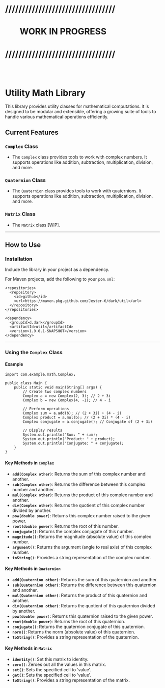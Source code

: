 # /////////////////////////////////
# <ul>WORK IN PROGRESS</ul>
# /////////////////////////////////

<br><br>

# Utility Math Library

This library provides utility classes for mathematical computations. It is designed to be modular and extensible, offering a growing suite of tools to handle various mathematical operations efficiently.

## Current Features

### `Complex` Class

- The `Complex` class provides tools to work with complex numbers. It supports operations like addition, subtraction, multiplication, division, and more.

### `Quaternion` Class

- The `Quaternion` class provides tools to work with quaternions. It supports operations like addition, subtraction, multiplication, division, and more.

### `Matrix` Class

- The `Matrix` class [WIP].

----------

## How to Use

### Installation

Include the library in your project as a dependency.

For Maven projects, add the following to your `pom.xml`:

```
<repositories>
  <repository>
    <id>github</id>
    <url>https://maven.pkg.github.com/Jester-6/dark/util</url>
  </repository>
</repositories>

<dependency>
  <groupId>d.dark</groupId>
  <artifactId>util</artifactId>
  <version>1.0.0.1-SNAPSHOT</version>
</dependency>
```

----------

### Using the `Complex` Class

#### Example
```
import com.example.math.Complex;

public class Main {
    public static void main(String[] args) {
        // Create two complex numbers
        Complex a = new Complex(2, 3); // 2 + 3i
        Complex b = new Complex(4, -1); // 4 - i

        // Perform operations
        Complex sum = a.add(b); // (2 + 3i) + (4 - i)
        Complex product = a.mul(b); // (2 + 3i) * (4 - i)
        Complex conjugate = a.conjugate(); // Conjugate of (2 + 3i)

        // Display results
        System.out.println("Sum: " + sum);
        System.out.println("Product: " + product);
        System.out.println("Conjugate: " + conjugate);
    }
}
```

#### Key Methods in `Complex`

-   **`add(Complex other)`**: Returns the sum of this complex number and another.
-   **`sub(Complex other)`**: Returns the difference between this complex number and another.
-   **`mul(Complex other)`**: Returns the product of this complex number and another.
-   **`div(Complex other)`**: Returns the quotient of this complex number divided by another.
-   **`pow(double power)`**: Returns this complex number raised to the given power.
-   **`root(double power)`**: Returns the root of this number.
-   **`conjugate()`**: Returns the complex conjugate of this number.
-   **`magnitude()`**: Returns the magnitude (absolute value) of this complex number.
-   **`argument()`**: Returns the argument (angle to real axis) of this complex number.
-   **`toString()`**: Provides a string representation of the complex number.

#### Key Methods in `Quaternion`

-   **`add(Quaternion other)`**: Returns the sum of this quaternion and another.
-   **`sub(Quaternion other)`**: Returns the difference between this quaternion and another.
-   **`mul(Quaternion other)`**: Returns the product of this quaternion and another.
-   **`div(Quaternion other)`**: Returns the quotient of this quaternion divided by another.
-   **`pow(double power)`**: Returns this quaternion raised to the given power.
-   **`root(double power)`**: Returns the root of this quaternion.
-   **`conjugate()`**: Returns the quaternion conjugate of this quaternion.
-   **`norm()`**: Returns the norm (absolute value) of this quaternion.
-   **`toString()`**: Provides a string representation of the quaternion.

#### Key Methods in `Matrix`

-   **`identity()`**: Set this matrix to identity.
-   **`zero()`**: Zeroes out all the values in this matrix.
-   **`set()`**: Sets the specified cell to 'value'.
-   **`get()`**: Sets the specified cell to 'value'.
-   **`toString()`**: Provides a string representation of the matrix.
